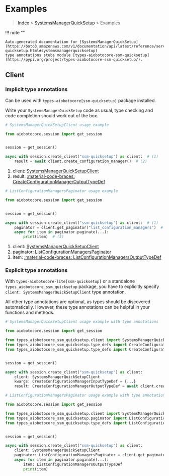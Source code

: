 # Examples

> [Index](../README.md) > [SystemsManagerQuickSetup](./README.md) > Examples

!!! note ""

    Auto-generated documentation for [SystemsManagerQuickSetup](https://boto3.amazonaws.com/v1/documentation/api/latest/reference/services/ssm-quicksetup.html#systemsmanagerquicksetup)
    type annotations stubs module [types-aiobotocore-ssm-quicksetup](https://pypi.org/project/types-aiobotocore-ssm-quicksetup/).

## Client

### Implicit type annotations

Can be used with `types-aiobotocore[ssm-quicksetup]` package installed.

Write your `SystemsManagerQuickSetup` code as usual,
type checking and code completion should work out of the box.



```python
# SystemsManagerQuickSetupClient usage example

from aiobotocore.session import get_session


session = get_session()

async with session.create_client("ssm-quicksetup") as client:  # (1)
    result = await client.create_configuration_manager()  # (2)
```

1. client: [SystemsManagerQuickSetupClient](./client.md)
2. result: [:material-code-braces: CreateConfigurationManagerOutputTypeDef](./type_defs.md#createconfigurationmanageroutputtypedef) 



```python
# ListConfigurationManagersPaginator usage example

from aiobotocore.session import get_session


session = get_session()

async with session.create_client("ssm-quicksetup") as client:  # (1)
    paginator = client.get_paginator("list_configuration_managers")  # (2)
    async for item in paginator.paginate(...):
        print(item)  # (3)
```

1. client: [SystemsManagerQuickSetupClient](./client.md)
2. paginator: [ListConfigurationManagersPaginator](./paginators.md#listconfigurationmanagerspaginator)
3. item: [:material-code-braces: ListConfigurationManagersOutputTypeDef](./type_defs.md#listconfigurationmanagersoutputtypedef) 




### Explicit type annotations

With `types-aiobotocore-lite[ssm-quicksetup]`
or a standalone `types_aiobotocore_ssm_quicksetup` package, you have to explicitly specify
`client: SystemsManagerQuickSetupClient` type annotation.

All other type annotations are optional, as types should be discovered automatically.
However, these type annotations can be helpful in your functions and methods.


```python
# SystemsManagerQuickSetupClient usage example with type annotations

from aiobotocore.session import get_session

from types_aiobotocore_ssm_quicksetup.client import SystemsManagerQuickSetupClient
from types_aiobotocore_ssm_quicksetup.type_defs import CreateConfigurationManagerOutputTypeDef
from types_aiobotocore_ssm_quicksetup.type_defs import CreateConfigurationManagerInputTypeDef


session = get_session()

async with session.create_client("ssm-quicksetup") as client:
    client: SystemsManagerQuickSetupClient
    kwargs: CreateConfigurationManagerInputTypeDef = {...}
    result: CreateConfigurationManagerOutputTypeDef = await client.create_configuration_manager(**kwargs)
```



```python
# ListConfigurationManagersPaginator usage example with type annotations

from aiobotocore.session import get_session

from types_aiobotocore_ssm_quicksetup.client import SystemsManagerQuickSetupClient
from types_aiobotocore_ssm_quicksetup.paginator import ListConfigurationManagersPaginator
from types_aiobotocore_ssm_quicksetup.type_defs import ListConfigurationManagersOutputTypeDef


session = get_session()

async with session.create_client("ssm-quicksetup") as client:
    client: SystemsManagerQuickSetupClient
    paginator: ListConfigurationManagersPaginator = client.get_paginator("list_configuration_managers")
    async for item in paginator.paginate(...):
        item: ListConfigurationManagersOutputTypeDef
        print(item)
```



